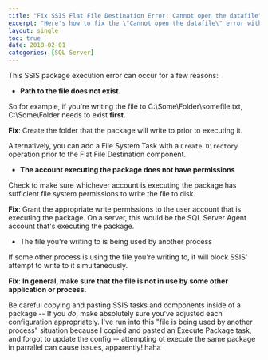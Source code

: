 ```yaml
---
title: "Fix SSIS Flat File Destination Error: Cannot open the datafile"
excerpt: "Here's how to fix the \"Cannot open the datafile\" error with SSIS Flat File Destinations."
layout: single
toc: true
date: 2018-02-01
categories: [SQL Server]
---
```


This SSIS package execution error can occur for a few reasons:

* **Path to the file does not exist.**

So for example, if you're writing the file to C:\Some\Folder\somefile.txt, C:\Some\Folder needs to exist **first**.

**Fix**:  Create the folder that the package will write to prior to executing it.  

Alternatively, you can add a File System Task with a `Create Directory` operation prior to the Flat File Destination component.

* **The account executing the package does not have permissions**

Check to make sure whichever account is executing the package has sufficient file system permissions to write the file to disk.

**Fix**:  Grant the appropriate write permissions to the user account that is executing the package. On a server, this would be the SQL Server Agent account that's executing the package.

* The file you're writing to is being used by another process

If some other process is using the file you're writing to, it will block SSIS' attempt to write to it simultaneously.

**Fix**:  **In general, make sure that the file is not in use by some other application or process.**

Be careful copying and pasting SSIS tasks and components inside of a package -- If you *do*, make absolutely sure you've adjusted each configuration appropriately.  I've run into this "file is being used by another process" situation because I copied and pasted an Execute Package task, and forgot to update the config -- attempting ot execute the same package in parrallel can cause issues, apparently!  haha
